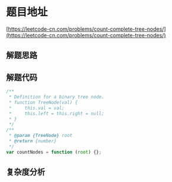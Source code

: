 # 题目地址

[https://leetcode-cn.com/problems/count-complete-tree-nodes/](https://leetcode-cn.com/problems/count-complete-tree-nodes/)

## 解题思路

## 解题代码

```js
/**
 * Definition for a binary tree node.
 * function TreeNode(val) {
 *     this.val = val;
 *     this.left = this.right = null;
 * }
 */
/**
 * @param {TreeNode} root
 * @return {number}
 */
var countNodes = function (root) {};
```

## 复杂度分析
